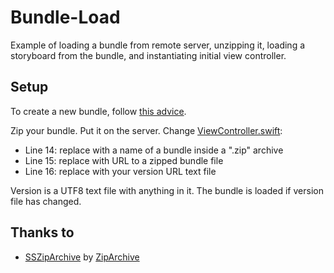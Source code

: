 # Bundle-Load
Example of loading a bundle from remote server, unzipping it, loading a storyboard from the bundle, and instantiating initial view controller.

## Setup
To create a new bundle, follow [this advice](https://stackoverflow.com/questions/4888208/how-to-make-an-ios-asset-bundle?answertab=active#tab-top).

Zip your bundle.  Put it on the server.  Change [ViewController.swift](https://github.com/dbystruev/Bundle-Load/blob/master/Bundle%20Load/Controllers/ViewController.swift):

- Line 14: replace with a name of a bundle inside a ".zip" archive
- Line 15: replace with URL to a zipped bundle file
- Line 16: replace with your version URL text file

Version is a UTF8 text file with anything in it.  The bundle is loaded if version file has changed.  

## Thanks to
- [SSZipArchive](https://github.com/ZipArchive/ZipArchive.git) by [ZipArchive](https://github.com/ZipArchive)
